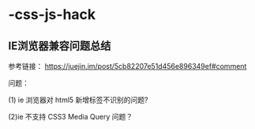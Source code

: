 # -css-js-hack
## IE浏览器兼容问题总结
参考链接：
https://juejin.im/post/5cb82207e51d456e896349ef#comment

问题：

(1) ie  浏览器对 html5 新增标签不识别的问题?

(2)ie 不支持 CSS3 Media Query 问题？